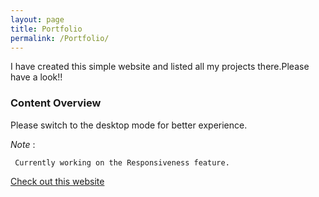```yaml
---
layout: page
title: Portfolio
permalink: /Portfolio/
---
```


I have created this simple website and listed all my projects there.Please have a look!!

### Content Overview

Please switch to the desktop mode for better experience.

_Note_ :
```
 Currently working on the Responsiveness feature.
```


[Check out this website ](https://meharima.github.io/sahelibasu/)


